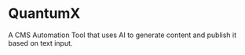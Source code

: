 # QuantumX
A CMS Automation Tool that uses AI to generate content and publish it based on text  input.
